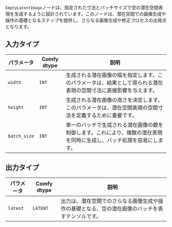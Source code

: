 `EmptyLatentImage`ノードは、指定された寸法とバッチサイズで空の潜在空間表現を生成するように設計されています。このノードは、潜在空間での画像生成や操作の基礎となるステップを提供し、さらなる画像合成や修正プロセスの出発点となります。

## 入力タイプ

| パラメータ | Comfy dtype | 説明 |
|-----------|-------------|-------------|
| `width`   | `INT`       | 生成される潜在画像の幅を指定します。このパラメータは、結果として得られる潜在表現の空間寸法に直接影響を与えます。 |
| `height`  | `INT`       | 生成される潜在画像の高さを決定します。このパラメータは、潜在空間表現の空間寸法を定義するために重要です。 |
| `batch_size` | `INT` | 単一のバッチで生成される潜在画像の数を制御します。これにより、複数の潜在表現を同時に生成し、バッチ処理を容易にします。 |

## 出力タイプ

| パラメータ | Comfy dtype | 説明 |
|-----------|-------------|-------------|
| `latent`  | `LATENT`    | 出力は、潜在空間でのさらなる画像生成や操作の基礎となる、空の潜在画像のバッチを表すテンソルです。 |
